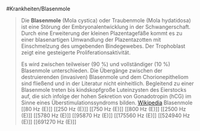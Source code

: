 #Krankheiten/Blasenmole
> Die **Blasenmole** (Mola cystica) oder Traubenmole (Mola hydatidosa) ist eine Störung der Embryonalentwicklung in der Schwangerschaft. Durch eine Erweiterung der kleinen Plazentagefäße kommt es zu einer blasenartigen Umwandlung der Plazentazotten mit Einschmelzung des umgebenden Bindegewebes. Der Trophoblast zeigt eine gesteigerte Proliferationsaktivität.
>
> Es wird zwischen teilweiser (90 %) und vollständiger (10 %) Blasenmole unterschieden. Die Übergänge zwischen der destruierenden (invasiven) Blasenmole und dem Chorionepitheliom sind fließend und in der Literatur nicht einheitlich. Begleitend zu einer Blasenmole treten bis kindskopfgroße Luteinzysten des Eierstocks auf, die sich infolge der hohen Sekretion von Gonadotropin (hCG) im Sinne eines Überstimulationssyndroms bilden.
> [Wikipedia](https://de.wikipedia.org/wiki/Blasenmole)
Blasenmole
[[80 Hz (E)]]
[[250 Hz (E)]]
[[750 Hz (E)]]
[[800 Hz (E)]]
[[2500 Hz (E)]]
[[5780 Hz (E)]]
[[95870 Hz (E)]]
[[175560 Hz (E)]]
[[524940 Hz (E)]]
[[691270 Hz (E)]]